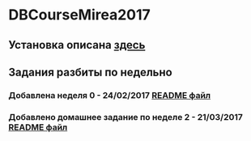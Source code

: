 # DBCourseMirea2017

## Установка описана [здесь](https://github.com/bakanchevn/DBCourseMirea2017/blob/master/Installation.md)

## Задания разбиты по недельно
### Добавлена неделя 0 - 24/02/2017 [README файл](https://github.com/bakanchevn/DBCourseMirea2017/blob/master/%D0%9D%D0%B5%D0%B4%D0%B5%D0%BB%D1%8F%200/README.md)

### Добавлено домашнее задание по неделе 2 - 21/03/2017 [README файл](https://github.com/bakanchevn/DBCourseMirea2017/blob/hw2/%D0%9D%D0%B5%D0%B4%D0%B5%D0%BB%D1%8F%202/%D0%94%D0%BE%D0%BC%D0%B0%D1%88%D0%BD%D0%B5%D0%B5%20%D0%B7%D0%B0%D0%B4%D0%B0%D0%BD%D0%B8%D0%B5/README.md)
